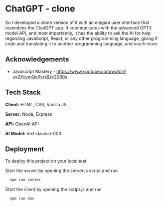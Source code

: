 
# ChatGPT - clone

So I developed a clone version of it with an elegant user interface that resembles the ChatGPT app. It communicates with the advanced GPT3 model API, and most importantly, it has the ability to ask the AI for help regarding JavaScript, React, or any other programming language, giving it code and translating it to another programming language, and much more.


## Acknowledgements

 - Javascript Mastery - https://www.youtube.com/watch?v=2FeymQoKvrk&t=2030s
## Tech Stack

**Client:** HTML, CSS, Vanilla JS

**Server:** Node, Express

**API:** OpenAI API

**AI Model:** text-davinci-003


## Deployment

To deploy this project on your localhost

Start the server by opening the server.js script and run
```bash
  npm run server
```

Start the client by opening the script.js and run
```bash
  npm run dev
```

